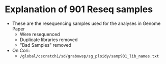 # Explanation of  901 Reseq samples

* These are the resequencing samples used for the analyses in Genome Paper
  * Were resequenced
  * Duplicate libraries removed
  * "Bad Samples" removed
* On Cori:
  * `/global/cscratch1/sd/grabowsp/sg_ploidy/samp901_lib_names.txt`


